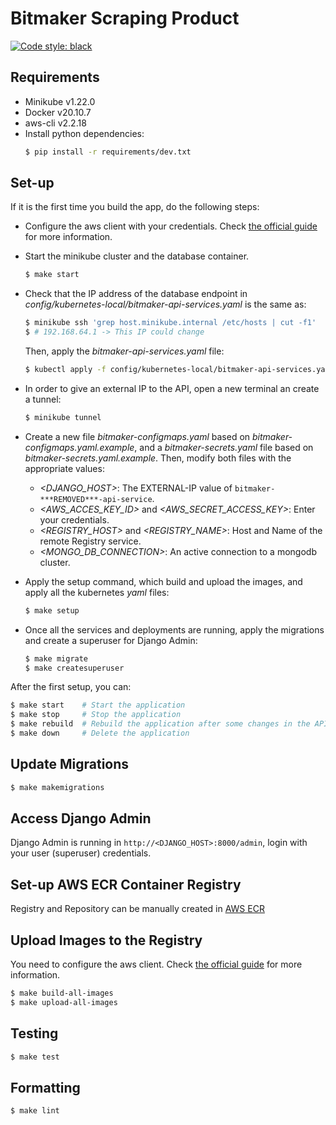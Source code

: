 # Bitmaker Scraping Product

[![Code style: black](https://img.shields.io/badge/code%20style-black-000000.svg)](https://github.com/psf/black)

## Requirements

- Minikube v1.22.0
- Docker v20.10.7
- aws-cli v2.2.18
- Install python dependencies:
  ```bash
  $ pip install -r requirements/dev.txt
  ```

## Set-up

If it is the first time you build the app, do the following steps:

- Configure the aws client with your credentials. Check [the official guide](https://docs.aws.amazon.com/cli/latest/userguide/cli-configure-quickstart.html) for more information.

- Start the minikube cluster and the database container.
  ```bash
  $ make start
  ```

- Check that the IP address of the database endpoint in _config/kubernetes-local/bitmaker-api-services.yaml_ is the same as:
  ```bash
  $ minikube ssh 'grep host.minikube.internal /etc/hosts | cut -f1'
  $ # 192.168.64.1 -> This IP could change
  ```
  Then, apply the _bitmaker-api-services.yaml_ file:
  ```bash
  $ kubectl apply -f config/kubernetes-local/bitmaker-api-services.yaml
  ```
  
- In order to give an external IP to the API, open a new terminal an create a tunnel:
  ```bash
  $ minikube tunnel
  ```

- Create a new file _bitmaker-configmaps.yaml_ based on _bitmaker-configmaps.yaml.example_,
  and a _bitmaker-secrets.yaml_ file based on _bitmaker-secrets.yaml.example_.
  Then, modify both files with the appropriate values:

  - _<DJANGO\_HOST>_: The EXTERNAL-IP value of `bitmaker-***REMOVED***-api-service`.
  - _<AWS\_ACCES\_KEY\_ID>_ and _<AWS\_SECRET\_ACCESS\_KEY>_: Enter your credentials.
  - _<REGISTRY\_HOST>_ and _<REGISTRY\_NAME>_: Host and Name of the remote Registry service.
  - _<MONGO\_DB\_CONNECTION>_: An active connection to a mongodb cluster.

- Apply the setup command, which build and upload the images, and apply all the kubernetes _yaml_ files:
  ```bash
  $ make setup
  ```

- Once all the services and deployments are running, apply the migrations and create a superuser for Django Admin:
  ```bash
  $ make migrate
  $ make createsuperuser
  ```

After the first setup, you can:
```bash
$ make start    # Start the application
$ make stop     # Stop the application
$ make rebuild  # Rebuild the application after some changes in the API
$ make down     # Delete the application
```

## Update Migrations

```sh
$ make makemigrations
```

## Access Django Admin

Django Admin is running in `http://<DJANGO_HOST>:8000/admin`,
login with your user (superuser) credentials.


## Set-up AWS ECR Container Registry

Registry and Repository can be manually created in [AWS ECR](https://aws.amazon.com/ecr/)

## Upload Images to the Registry

You need to configure the aws client. Check [the official guide](https://docs.aws.amazon.com/cli/latest/userguide/cli-configure-quickstart.html) for more information.

```bash
$ make build-all-images
$ make upload-all-images
```

## Testing

```sh
$ make test
```

## Formatting

```sh
$ make lint
```
